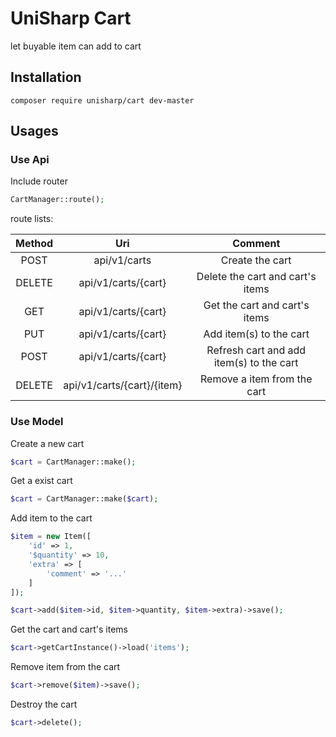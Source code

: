 # UniSharp Cart

let buyable item can add to cart

## Installation

```composer require unisharp/cart dev-master```

## Usages

### Use Api

Include router

```php
CartManager::route();
```

route lists:

| Method | Uri                        | Comment                                  |
|:------:|:--------------------------:|:----------------------------------------:|
| POST   | api/v1/carts               | Create the cart                          |
| DELETE | api/v1/carts/{cart}        | Delete the cart and cart's items         |
| GET    | api/v1/carts/{cart}        | Get the cart and cart's items            |
| PUT    | api/v1/carts/{cart}        | Add item(s) to the cart                  |
| POST   | api/v1/carts/{cart}        | Refresh cart and add item(s) to the cart |
| DELETE | api/v1/carts/{cart}/{item} | Remove a item from the cart              |

### Use Model

Create a new cart

```php
$cart = CartManager::make();
```

Get a exist cart

```php
$cart = CartManager::make($cart);
```

Add item to the cart

```php
$item = new Item([
    'id' => 1,
    '$quantity' => 10,
    'extra' => [
        'comment' => '...'
    ]
]);

$cart->add($item->id, $item->quantity, $item->extra)->save();
```

Get the cart and cart's items

```php
$cart->getCartInstance()->load('items');
```

Remove item from the cart

```php
$cart->remove($item)->save();
```

Destroy the cart

```php
$cart->delete();
```

